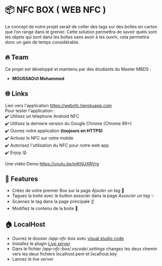 # 📦  NFC BOX ( WEB NFC )
Le concept de notre projet serait de coller des tags sur des boîtes en carton que l’on range dans le grenier. Cette solution permettra de savoir quels sont les objets qui sont dans les boîtes sans avoir à les ouvrir, cela permettra donc un gain de temps considérable.


## 🔥 Team
Ce projet est développé et maintenu par des étudiants du Master MBDS :
- **MOUSSAOUI Mohammed** 

## 🌐 Links
Lien vers l'application https://webnfc.herokuapp.com <br>
Pour tester l'application : <br>
✔️ Utilisez un télephone Android NFC <br>
✔️ Utilisez la derniere version du Google Chrome (Chrome 89+) <br>
✔️ Ouvrez notre application **(toujours en HTTPS)** <br>
✔️ Activez le NFC sur votre mobile <br>
✔️ Autorisez l'utilisation du NFC pour notre web app <br>
✔️ Enjoy 😜 <br>

Une vidéo Demo https://youtu.be/mKtljUXRVrg
## 🍪 Features
- Créez de votre premier Box sur la page _Ajouter un tag_ 📕
- Taguez la boite avec le button associer dans la page   _Associer un tag_ ✨
- Scannez le tag dans la page principale ☝️
- Modifiez le contenu de la boite 🥰

## 🏠 LocalHost
- Ouvrez le dossier _/app-nfc-box_ avec [visual studio code](https://code.visualstudio.com/)
- Installez le plugin [_Live server_ ](https://ritwickdey.github.io/vscode-live-server/)
- Dans le fichier _/app-nfc-box/.vscode/.settings_ changez les deux chemin vers les deux fichiers localhost.pem et localhost.key
- Lancez le _live server_
